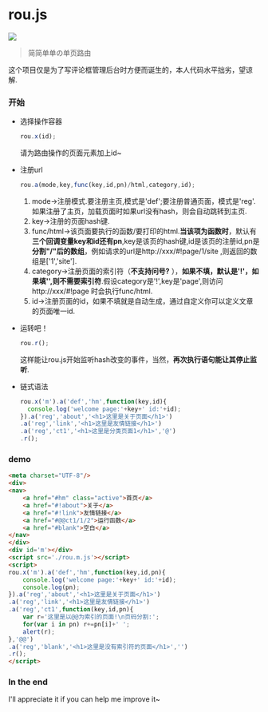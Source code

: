 # rou.js
![](https://wx4.sinaimg.cn/large/ed039e1fly1gbhvzt8ppnj20m808c3ys)  
> 简简单单の单页路由  

这个项目仅是为了写评论框管理后台时方便而诞生的，本人代码水平拙劣，望谅解.  

### 开始  
* 选择操作容器
  ```javascript
  rou.x(id);  
  ```
  请为路由操作的页面元素加上id~  
  
* 注册url  
  ```javascript
  rou.a(mode,key,func(key,id,pn)/html,category,id);  
  ````
  1. mode->注册模式.要注册主页,模式是'def';要注册普通页面，模式是'reg'.如果注册了主页，加载页面时如果url没有hash，则会自动跳转到主页.  
  2. key->注册的页面hash键.  
  3. func/html->该页面要执行的函数/要打印的html.**当该项为函数时**，默认有**三个回调变量key和id还有pn**,key是该页的hash键,id是该页的注册id,pn是**分割"/"后的数组**，例如请求的url是http://xxx/#!page/1/site ,则返回的数组是['1','site'].  
  4. category->注册页面的索引符（**不支持问号?** ），**如果不填，默认是'!'，如果填'',则不需要索引符**.假设category是'!',key是'page',则访问 http://xxx/#!page 时会执行func/html.  
  5. id->注册页面的id，如果不填就是自动生成，通过自定义你可以定义文章的页面唯一id.    
  
* 运转吧！  
  ```javascript
  rou.r();  
  ```
  这样能让rou.js开始监听hash改变的事件，当然，**再次执行语句能让其停止监听**.  
  
* 链式语法  
  ```javascript
  rou.x('m').a('def','hm',function(key,id){
    console.log('welcome page:'+key+' id:'+id);
  }).a('reg','about','<h1>这里是关于页面</h1>')
  .a('reg','link','<h1>这里是友情链接</h1>')
  .a('reg','ct1','<h1>这里是分类页面1</h1>','@')
  .r();
  ```
  
### demo  
  ```html 
  <meta charset="UTF-8"/> 
  <div>
  <nav>
	  <a href="#hm" class="active">首页</a>
	  <a href="#!about">关于</a>
	  <a href="#!link">友情链接</a>
	  <a href="#@@ct1/1/2">运行函数</a>
	  <a href="#blank">空白</a>
  </nav>
  </div>
  <div id='m'></div>
  <script src='./rou.m.js'></script>
  <script>
  rou.x('m').a('def','hm',function(key,id,pn){
      console.log('welcome page:'+key+' id:'+id);
      console.log(pn);
  }).a('reg','about','<h1>这里是关于页面</h1>')
  .a('reg','link','<h1>这里是友情链接</h1>')
  .a('reg','ct1',function(key,id,pn){
	  var r='这里是以@@为索引的页面!\n页码分割:';
	  for(var i in pn) r+=pn[i]+' ';
	  alert(r);
  },'@@')
  .a('reg','blank','<h1>这里是没有索引符的页面</h1>','')
  .r();
  </script>
  ``` 
  
### In the end
  I'll appreciate it if you can help me improve it~  

